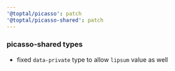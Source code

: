 ```yaml
---
'@toptal/picasso': patch
'@toptal/picasso-shared': patch
---
```


### picasso-shared types

- fixed `data-private` type to allow `lipsum` value as well
